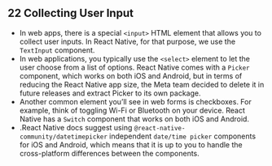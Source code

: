## 22 Collecting User Input
- In web apps, there is a special `<input>` HTML element that allows you to collect user inputs. In React Native, for that purpose, we use the `TextInput` component.
- In web applications, you typically use the `<select>` element to let the user choose from a list of options. React Native comes with a `Picker` component, which works on both iOS and Android, but in terms of reducing the React Native app size, the Meta team decided to delete it in future releases and extract Picker to its own package.
- Another common element you’ll see in web forms is checkboxes. For example, think of toggling Wi-Fi or Bluetooth on your device. React Native has a `Switch` component that works on both iOS and Android.
- .React Native docs suggest using `@react-native-community/datetimepicker` independent `date/time picker` 
components for iOS and Android, which means that it is up to you to handle the cross-platform differences between the components.